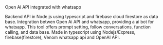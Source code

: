 Open Ai API integrated with whatsapp

Backend API in Node.js using typescript and firebase cloud firestore as data base. Integration betwen Open Ai API and whatsapp, providing a ai bot for whatsapp. This tool offers prompt setting, follow conversations, function calling, and data base. Made in typescript using Nodejs/Express, firebase(firestore), Venom whatsapp api and OpenAI API.
